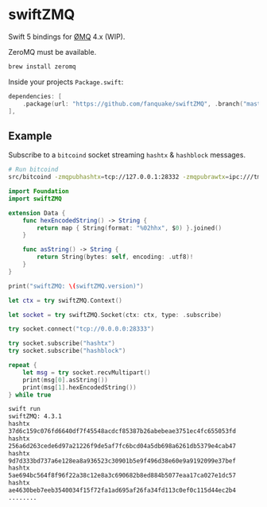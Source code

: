 # swiftZMQ

Swift 5 bindings for [ØMQ](http://zeromq.org/) 4.x (WIP).

ZeroMQ must be available.
```bash
brew install zeromq
```

Inside your projects `Package.swift`:
```swift
dependencies: [
    .package(url: "https://github.com/fanquake/swiftZMQ", .branch("master"))
],
```

## Example

Subscribe to a `bitcoind` socket streaming `hashtx` & `hashblock` messages.

```bash
# Run bitcoind
src/bitcoind -zmqpubhashtx=tcp://127.0.0.1:28332 -zmqpubrawtx=ipc:///tmp/bitcoind.tx.raw -zmqpubhashtxhwm=10000
```

```swift
import Foundation
import swiftZMQ

extension Data {
    func hexEncodedString() -> String {
        return map { String(format: "%02hhx", $0) }.joined()
    }

    func asString() -> String {
        return String(bytes: self, encoding: .utf8)!
    }
}

print("swiftZMQ: \(swiftZMQ.version)")

let ctx = try swiftZMQ.Context()

let socket = try swiftZMQ.Socket(ctx: ctx, type: .subscribe)

try socket.connect("tcp://0.0.0.0:28333")

try socket.subscribe("hashtx")
try socket.subscribe("hashblock")

repeat {
    let msg = try socket.recvMultipart()
    print(msg[0].asString())
    print(msg[1].hexEncodedString())
} while true
```

```bash
swift run
swiftZMQ: 4.3.1
hashtx
37d6c159c076fd6640df7f45548acdcf85387b26abebeae3751ec4fc655053fd
hashtx
256a6d263cede6d97a21226f9de5af7fc6bcd04a5db698a6261db5379e4cab47
hashtx
9d7d333bd737a6e128ea8a936523c30901b5e9f496d38e60e9a9192099e37bef
hashtx
5ae694bc564f8f96f22a38c12e8a3c690682b8ed884b5077eaa17ca027e1dc57
hashtx
ae4630beb7eeb3540034f15f72fa1ad695af26fa34fd113c0ef0c115d44ec2b4
........
```
